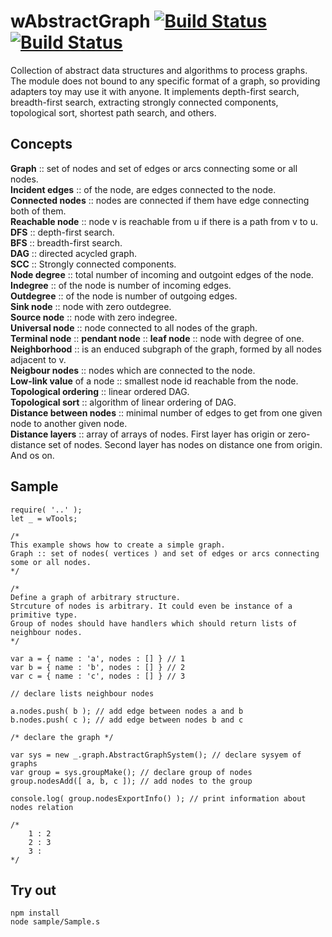 
# wAbstractGraph [![Build Status](https://travis-ci.org/Wandalen/wAbstractGraph.svg?branch=master)](https://travis-ci.org/Wandalen/wAbstractGraph) [![Build Status](https://ci.appveyor.com/api/projects/status/github/Wandalen/wabstractgraph)](https://ci.appveyor.com/project/Wandalen/wabstractgraph)

Collection of abstract data structures and algorithms to process graphs. The module does not bound to any specific format of a graph, so providing adapters toy may use it with anyone. It implements depth-first search, breadth-first search, extracting strongly connected components, topological sort, shortest path search, and others.

## Concepts

**Graph** :: set of nodes and set of edges or arcs connecting some or all nodes. </br>
**Incident edges** :: of the node, are edges connected to the node. </br>
**Connected nodes** :: nodes are connected if them have edge connecting both of them. </br>
**Reachable node** :: node v is reachable from u if there is a path from v to u. </br>
**DFS** :: depth-first search. </br>
**BFS** :: breadth-first search. </br>
**DAG** :: directed acycled graph. </br>
**SCC** :: Strongly connected components. </br>
**Node degree** :: total number of incoming and outgoint edges of the node. </br>
**Indegree** :: of the node is number of incoming edges. </br>
**Outdegree** :: of the node is number of outgoing edges. </br>
**Sink node** :: node with zero outdegree. </br>
**Source node** :: node with zero indegree. </br>
**Universal node** :: node connected to all nodes of the graph. </br>
**Terminal node** :: **pendant node** :: **leaf node** :: node with degree of one. </br>
**Neighborhood** :: is an enduced subgraph of the graph, formed by all nodes adjacent to v. </br>
**Neigbour nodes** :: nodes which are connected to the node. </br>
**Low-link value** of a node :: smallest node id reachable from the node. </br>
**Topological ordering** :: linear ordered DAG. </br>
**Topological sort** :: algorithm of linear ordering of DAG. </br>
**Distance between nodes** :: minimal number of edges to get from one given node to another given node. </br>
**Distance layers** :: array of arrays of nodes. First layer has origin or zero-distance set of nodes. Second layer has nodes on distance one from origin. And os on. </br>

## Sample

```
require( '..' );
let _ = wTools;

/*
This example shows how to create a simple graph.
Graph :: set of nodes( vertices ) and set of edges or arcs connecting some or all nodes.
*/

/*
Define a graph of arbitrary structure.
Strcuture of nodes is arbitrary. It could even be instance of a primitive type.
Group of nodes should have handlers which should return lists of neighbour nodes.
*/

var a = { name : 'a', nodes : [] } // 1
var b = { name : 'b', nodes : [] } // 2
var c = { name : 'c', nodes : [] } // 3

// declare lists neighbour nodes

a.nodes.push( b ); // add edge between nodes a and b
b.nodes.push( c ); // add edge between nodes b and c

/* declare the graph */

var sys = new _.graph.AbstractGraphSystem(); // declare sysyem of graphs
var group = sys.groupMake(); // declare group of nodes
group.nodesAdd([ a, b, c ]); // add nodes to the group

console.log( group.nodesExportInfo() ); // print information about nodes relation

/*
    1 : 2
    2 : 3
    3 :
*/
```

## Try out
```
npm install
node sample/Sample.s
```












